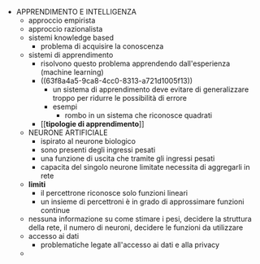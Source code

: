 - APPRENDIMENTO E INTELLIGENZA
	- approccio empirista
	- approccio razionalista
	- sistemi knowledge based
		- problema di acquisire la conoscenza
	- sistemi di apprendimento
		- risolvono questo problema apprendendo dall'esperienza (machine learning)
		- ((63f8a4a5-9ca8-4cc0-8313-a721d1005f13))
			- un sistema di apprendimento deve evitare di generalizzare troppo per ridurre le possibilità di errore
			- esempi
				- rombo in un sistema che riconosce quadrati
		- [[**tipologie di apprendimento**]]
	- NEURONE ARTIFICIALE
		- ispirato al neurone biologico
		- sono presenti degli ingressi pesati
		- una funzione di uscita che tramite gli ingressi pesati
		- capacita del singolo neurone limitate necessita di aggregarli in rete
	- **limiti**
		- il percettrone riconosce solo funzioni lineari
		- un insieme di percettroni è in grado di approssimare funzioni continue
	- nessuna informazione su come stimare i pesi, decidere la struttura della rete, il numero di neuroni, decidere le funzioni da utilizzare
	- accesso ai dati
		- problematiche legate all'accesso ai dati e alla privacy
	-